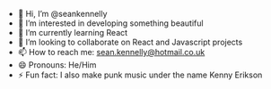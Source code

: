 - 👋 Hi, I’m @seankennelly
- 👀 I’m interested in developing something beautiful
- 🌱 I’m currently learning React
- 💞️ I’m looking to collaborate on React and Javascript projects
- 📫 How to reach me: sean.kennelly@hotmail.co.uk
- 😄 Pronouns: He/Him
- ⚡ Fun fact: I also make punk music under the name Kenny Erikson

<!---
seankennelly/seankennelly is a ✨ special ✨ repository because its `README.md` (this file) appears on your GitHub profile.
You can click the Preview link to take a look at your changes.
--->
